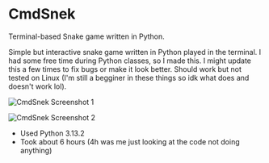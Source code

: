# CmdSnek
Terminal-based Snake game written in Python.

Simple but interactive snake game written in Python played in the terminal. I had some free time during Python classes, so I made this. I might update this a few times to fix bugs or make it look better. Should work but not tested on Linux (I'm still a begginer in these things so idk what does and doesn't work lol).

![CmdSnek Screenshot 1](https://i.imgur.com/53e08kb.png)

![CmdSnek Screenshot 2](https://i.imgur.com/MRFRdDo.png)

- Used Python 3.13.2
- Took about 6 hours (4h was me just looking at the code not doing anything)
